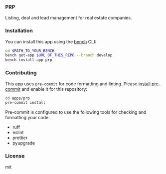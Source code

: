 ### PRP

Listing, deal and lead management for real estate companies.

### Installation

You can install this app using the [bench](https://github.com/frappe/bench) CLI:

```bash
cd $PATH_TO_YOUR_BENCH
bench get-app $URL_OF_THIS_REPO --branch develop
bench install-app prp
```

### Contributing

This app uses `pre-commit` for code formatting and linting. Please [install pre-commit](https://pre-commit.com/#installation) and enable it for this repository:

```bash
cd apps/prp
pre-commit install
```

Pre-commit is configured to use the following tools for checking and formatting your code:

- ruff
- eslint
- prettier
- pyupgrade

### License

mit
